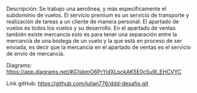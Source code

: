 Descripción: Se trabajo una aerolinea, y más específicamente el subdominio de vuelos. El servicio premium es un servicio de transporte y realización de tareas a un cliente de manera personal.  El apartado de vuelos es todos los vuelos y su desarrollo. En el apartado de ventas también existe mercancía esto es para tener una separación entre la mercancía de una bodega de un vuelo y la que está en proceso de ser enviada, es decir que la mercancía en el apartado de ventas es el servicio de envío de mercancía.

Diagrams: https://app.diagrams.net/#G1sbmO6PrYidXLpckAK5E0c5u9l_EHCVYC

Link gitHub: https://github.com/julian776/ddd-desafio.git